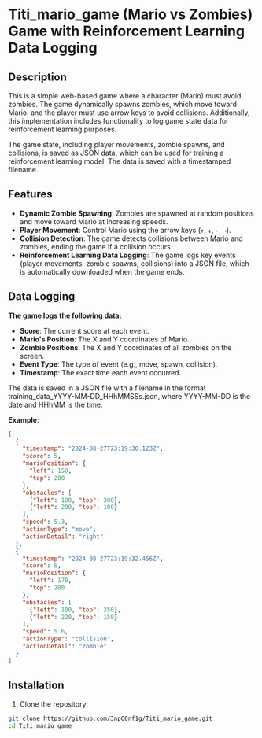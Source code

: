 # Titi_mario_game (Mario vs Zombies) Game with Reinforcement Learning Data Logging

## Description

This is a simple web-based game where a character (Mario) must avoid zombies. The game dynamically spawns zombies, which move toward Mario, and the player must use arrow keys to avoid collisions. Additionally, this implementation includes functionality to log game state data for reinforcement learning purposes.

The game state, including player movements, zombie spawns, and collisions, is saved as JSON data, which can be used for training a reinforcement learning model. The data is saved with a timestamped filename.

## Features

- **Dynamic Zombie Spawning**: Zombies are spawned at random positions and move toward Mario at increasing speeds.
- **Player Movement**: Control Mario using the arrow keys (`↑`, `↓`, `←`, `→`).
- **Collision Detection**: The game detects collisions between Mario and zombies, ending the game if a collision occurs.
- **Reinforcement Learning Data Logging**: The game logs key events (player movements, zombie spawns, collisions) into a JSON file, which is automatically downloaded when the game ends.

## Data Logging
**The game logs the following data:**

- **Score**: The current score at each event.
- **Mario's Position**: The X and Y coordinates of Mario.
- **Zombie Positions**: The X and Y coordinates of all zombies on the screen.
- **Event Type**: The type of event (e.g., move, spawn, collision).
- **Timestamp**: The exact time each event occurred.

The data is saved in a JSON file with a filename in the format training_data_YYYY-MM-DD_HHhMMSSs.json, where YYYY-MM-DD is the date and HHhMM is the time.

**Example**:
```json
[
  {
    "timestamp": "2024-08-27T23:19:30.123Z",
    "score": 5,
    "marioPosition": {
      "left": 150,
      "top": 200
    },
    "obstacles": [
      {"left": 100, "top": 300},
      {"left": 200, "top": 100}
    ],
    "speed": 5.3,
    "actionType": "move",
    "actionDetail": "right"
  },
  {
    "timestamp": "2024-08-27T23:19:32.456Z",
    "score": 6,
    "marioPosition": {
      "left": 170,
      "top": 200
    },
    "obstacles": [
      {"left": 100, "top": 350},
      {"left": 220, "top": 150}
    ],
    "speed": 5.6,
    "actionType": "collision",
    "actionDetail": "zombie"
  }
]
```

## Installation

1. Clone the repository:

```bash
git clone https://github.com/3npC0nf1g/Titi_mario_game.git
cd Titi_mario_game
```
